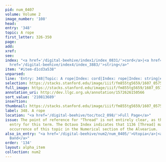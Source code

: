 ```yaml
---
pid: num_0407
volume: Volume 2
image_number: '108'
head:
entry: '348'
topic: A rope
first_letter: 326-350
page:
add:
xref:
see:
index: "<a href='/digital-beehive/index1/index_0831/'>cord</a>|<a href='/digital-beehive/index4/index_3396/'>rope</a>|<a
  href='/digital-beehive/index4/index_3883/'>string</a>"
item: "#item-d1cd3a538"
unparsed:
line: 'Entry: 348|Topic: A rope|Index: cord|Index: rope|Index: string|#item-d1cd3a538'
selection: https://stacks.stanford.edu/image/iiif/fm855tg5659/1607_0575/820,3689,2915,251/full/0/default.jpg
full_image: https://stacks.stanford.edu/image/iiif/fm855tg5659/1607_0575/full/full/0/default.jpg
annotation_uri: http://dev.llgc.org.uk/annotation/1572626150566
sort_value: '210813689'
insertion:
thumbnail: https://stacks.stanford.edu/image/iiif/fm855tg5659/1607_0575/820,3689,600,180/250,/0/default.jpg
label: 348. A rope
location: "<a href='/digital-beehive/toc/toc2_098/'>Full Page</a>"
issue: The point of reference for "Thread" is not entirely clear, as there is no alphabetical
  entry for this term. The Octavo Index indicates that 1136 [Thread] may be the earliest
  occurrence of this topic in the Numerical section of the Alvearium.
also_in_entry: "<a href='/digital-beehive/num2/num_0405/'>Utopia</a>|<a href='/digital-beehive/num2/num_0406/'>a
  Band</a>"
order: '134'
layout: alpha_item
collection: num2
---
```

